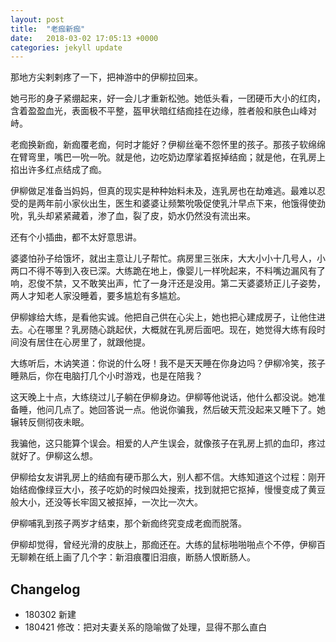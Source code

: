```yaml
---
layout: post
title:  "老痂新痂"
date:   2018-03-02 17:05:13 +0000
categories: jekyll update
---
```


那地方尖剌剌疼了一下，把神游中的伊柳拉回来。

她弓形的身子紧绷起来，好一会儿才重新松弛。她低头看，一团硬币大小的红肉，含着盈盈血光，表面极不平整，盔甲状暗红结痂挂在边缘，胜者般和肤色山峰对峙。

老痂换新痂，新痂覆老痂，何时才能好？伊柳丝毫不怨怀里的孩子。那孩子软绵绵在臂弯里，嘴巴一吮一吮。就是他，边吃奶边摩挲着抠掉结痂；就是他，在乳房上掐出许多红点结成了痂。

伊柳做足准备当妈妈，但真的现实是种种始料未及，连乳房也在劫难逃。最难以忍受的是两年前小家伙出生，医生和婆婆让频繁吮吸促使乳汁早点下来，他饿得使劲吮，乳头却紧紧藏着，渗了血，裂了皮，奶水仍然没有流出来。

还有个小插曲，都不太好意思讲。

婆婆怕孙子给饿坏，就出主意让儿子帮忙。病房里三张床，大大小小十几号人，小两口不得不等到入夜已深。大练跪在地上，像婴儿一样吮起来，不料嘴边漏风有了响，忍俊不禁，又不敢笑出声，忙了一身汗还是没用。第二天婆婆矫正儿子姿势，两人才知老人家没睡着，要多尴尬有多尴尬。

伊柳嫁给大练，是看他实诚。他把自己供在心尖上，她也把心建成房子，让他住进去。心在哪里？乳房随心跳起伏，大概就在乳房后面吧。现在，她觉得大练有段时间没有居住在心房里了，就跟他提。

大练听后，木讷笑道：你说的什么呀！我不是天天睡在你身边吗？伊柳冷笑，孩子睡熟后，你在电脑打几个小时游戏，也是在陪我？

这天晚上十点，大练绕过儿子躺在伊柳身边。伊柳等他说话，他什么都没说。她准备睡，他问几点了。她回答说一点。他说你骗我，然后破天荒没起来又睡下了。她辗转反侧彻夜未眠。

我骗他，这只能算个误会。相爱的人产生误会，就像孩子在乳房上抓的血印，疼过就好了。伊柳这么想。

伊柳给女友讲乳房上的结痂有硬币那么大，别人都不信。大练知道这个过程：刚开始结痂像绿豆大小，孩子吃奶的时候四处搜索，找到就把它抠掉，慢慢变成了黄豆般大小，还没等长牢固又被抠掉，一次比一次大。

伊柳哺乳到孩子两岁才结束，那个新痂终究变成老痂而脱落。

伊柳却觉得，曾经光滑的皮肤上，那痂还在。大练的鼠标啪啪啪点个不停，伊柳百无聊赖在纸上画了几个字：新泪痕覆旧泪痕，断肠人恨断肠人。

## Changelog
- 180302 新建
- 180421 修改：把对夫妻关系的隐喻做了处理，显得不那么直白

